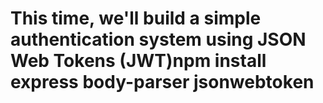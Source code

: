 # This time, we'll build a simple authentication system using JSON Web Tokens (JWT)npm install express body-parser jsonwebtoken
